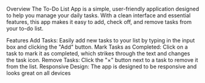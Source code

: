 Overview
The To-Do List App is a simple, user-friendly application designed to help you manage your daily tasks. With a clean interface and essential features, this app makes it easy to add, check off, and remove tasks from your to-do list.

Features
Add Tasks: Easily add new tasks to your list by typing in the input box and clicking the "Add" button.
Mark Tasks as Completed: Click on a task to mark it as completed, which strikes through the text and changes the task icon.
Remove Tasks: Click the "×" button next to a task to remove it from the list.
Responsive Design: The app is designed to be responsive and looks great on all devices
